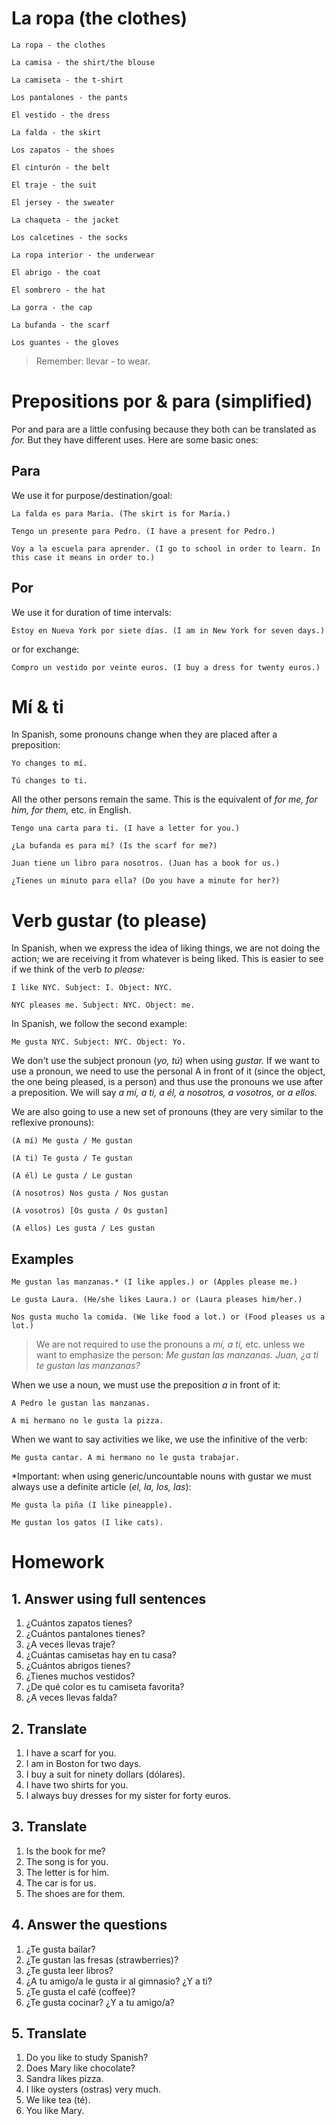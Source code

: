 # La ropa (the clothes)

    La ropa - the clothes

    La camisa - the shirt/the blouse

    La camiseta - the t-shirt

    Los pantalones - the pants

    El vestido - the dress

    La falda - the skirt

    Los zapatos - the shoes

    El cinturón - the belt

    El traje - the suit

    El jersey - the sweater

    La chaqueta - the jacket

    Los calcetines - the socks

    La ropa interior - the underwear

    El abrigo - the coat

    El sombrero - the hat

    La gorra - the cap

    La bufanda - the scarf

    Los guantes - the gloves

> Remember: llevar - to wear.

# Prepositions por & para (simplified)

Por and para are a little confusing because they both can be translated as *for.* But they have different uses. 
Here are some basic ones:

## Para

We use it for purpose/destination/goal:

    La falda es para María. (The skirt is for María.)

    Tengo un presente para Pedro. (I have a present for Pedro.) 

    Voy a la escuela para aprender. (I go to school in order to learn. In this case it means in order to.)

## Por

We use it for duration of time intervals:

    Estoy en Nueva York por siete días. (I am in New York for seven days.)

or for exchange:

    Compro un vestido por veinte euros. (I buy a dress for twenty euros.)

# Mí & ti

In Spanish, some pronouns change when they are placed after a preposition:

    Yo changes to mí.

    Tú changes to ti.

All the other persons remain the same. This is the equivalent of *for me, for him, for them,* etc. in English.

    Tengo una carta para ti. (I have a letter for you.)

    ¿La bufanda es para mí? (Is the scarf for me?) 

    Juan tiene un libro para nosotros. (Juan has a book for us.)

    ¿Tienes un minuto para ella? (Do you have a minute for her?)

# Verb gustar (to please)

In Spanish, when we express the idea of liking things, we are not doing the action; we are receiving it 
from whatever is being liked. This is easier to see if we think of the verb *to please:*

    I like NYC. Subject: I. Object: NYC.

    NYC pleases me. Subject: NYC. Object: me.

In Spanish, we follow the second example:

    Me gusta NYC. Subject: NYC. Object: Yo.

We don't use the subject pronoun (*yo, tú*) when using *gustar.* If we want to use a pronoun, 
we need to use the personal A in front of it (since the object, the one being pleased, is a person) 
and thus use the pronouns we use after a preposition. We will say *a mí, a ti, a él, 
a nosotros, a vosotros,* or *a ellos.* 

We are also going to use a new set of pronouns (they are very similar to the reflexive pronouns):

    (A mí) Me gusta / Me gustan

    (A ti) Te gusta / Te gustan

    (A él) Le gusta / Le gustan

    (A nosotros) Nos gusta / Nos gustan

    (A vosotros) [Os gusta / Os gustan]

    (A ellos) Les gusta / Les gustan

## Examples

    Me gustan las manzanas.* (I like apples.) or (Apples please me.)

    Le gusta Laura. (He/she likes Laura.) or (Laura pleases him/her.)

    Nos gusta mucho la comida. (We like food a lot.) or (Food pleases us a lot.)

> We are not required to use the pronouns a *mí, a ti,* etc. unless we want to emphasize the person: 
> *Me gustan las manzanas. Juan, ¿a ti te gustan las manzanas?*

When we use a noun, we must use the preposition *a* in front of it: 

    A Pedro le gustan las manzanas. 

    A mi hermano no le gusta la pizza.

When we want to say activities we like, we use the infinitive of the verb:

    Me gusta cantar. A mi hermano no le gusta trabajar. 

*Important: when using generic/uncountable nouns with gustar we must always use a definite article 
(*el, la, los, las*):

    Me gusta la piña (I like pineapple). 

    Me gustan los gatos (I like cats).

# Homework

## 1. Answer using full sentences

1. ¿Cuántos zapatos tienes?
2. ¿Cuántos pantalones tienes?
3. ¿A veces llevas traje?
4. ¿Cuántas camisetas hay en tu casa?
5. ¿Cuántos abrigos tienes?
6. ¿Tienes muchos vestidos?
7. ¿De qué color es tu camiseta favorita?
8. ¿A veces llevas falda?

## 2. Translate

1. I have a scarf for you.
2. I am in Boston for two days.
3. I buy a suit for ninety dollars (dólares).
4. I have two shirts for you.
5. I always buy dresses for my sister for forty euros.

## 3. Translate

1. Is the book for me?
2. The song is for you.
3. The letter is for him.
4. The car is for us.
5. The shoes are for them.

## 4. Answer the questions

1. ¿Te gusta bailar?
2. ¿Te gustan las fresas (strawberries)?
3. ¿Te gusta leer libros?
4. ¿A tu amigo/a le gusta ir al gimnasio? ¿Y a ti?
5. ¿Te gusta el café (coffee)?
6. ¿Te gusta cocinar? ¿Y a tu amigo/a?

## 5. Translate

1. Do you like to study Spanish?
2. Does Mary like chocolate?
3. Sandra likes pizza.
4. I like oysters (ostras) very much.
5. We like tea (té).
6. You like Mary.